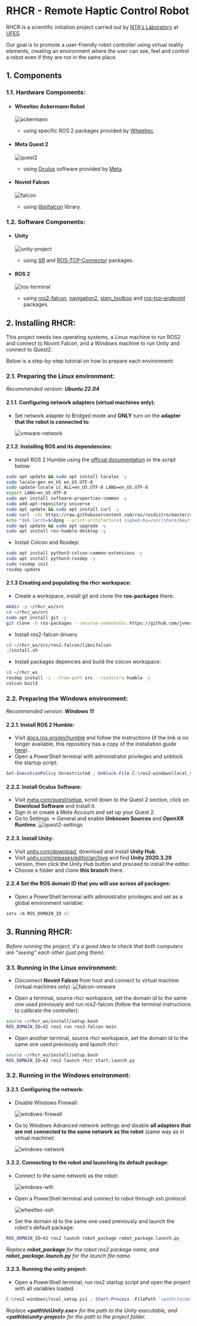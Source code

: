 # RHCR - Remote Haptic Control Robot

RHCR is a scientific initiation project carried out by [NTA's Laboratory](https://nta.ufes.br/) at [UFES](https://www.ufes.br/).

Our goal is to promote a user-friendly robot controller using virtual reality elements, creating an environment where the user can see, feel and control a robot even if they are not in the same place.

## 1. Components

### 1.1. Hardware Components:

-   #### Wheeltec Ackermann Robot

    ![ackermann](/Documentation/images/ackermann.jpg)

    -   using specific ROS 2 packages provided by [Wheeltec](https://wheeltec.net).

-   #### Meta Quest 2

    ![quest2](/Documentation/images/quest2.jpg)

    -   using [Oculus](https://www.meta.com/quest/setup/) software provided by [Meta](https://www.meta.com).

-   #### Novint Falcon

    ![falcon](/Documentation/images/falcon.jpg)

    -   using [libnifalcon](https://github.com/libnifalcon/libnifalcon) library.

### 1.2. Software Components:

-   #### Unity

    ![unity-project](/Documentation/images/unity-project.png)

    -   using [XR](https://docs.unity3d.com/Manual/XR.html) and [ROS-TCP-Connector](https://github.com/RobotecAI/ros2-for-unity) packages.

-   #### ROS 2

    ![ros-terminal](/Documentation/images/ros-terminal.png)

    -   using [ros2-falcon](https://github.com/jvmoraiscb/ros2-falcon), [navigation2](https://github.com/ros-planning/navigation2), [slam_toolbox](https://github.com/SteveMacenski/slam_toolbox) and [ros-tcp-endpoint](https://github.com/Unity-Technologies/ROS-TCP-Endpoint) packages.

## 2. Installing RHCR:

This project needs two operating systems, a Linux machine to run ROS2 and connect to Novint Falcon, and a Windows machine to run Unity and connect to Quest2.

Below is a step-by-step tutorial on how to prepare each environment:

### 2.1. Preparing the Linux environment:

_Recommended version:_ **_Ubuntu 22.04_**

#### 2.1.1. Configuring network adapters (virtual machines only):

-   Set network adapter to Bridged mode and **ONLY** turn on the **adapter that the robot is connected to**:

    ![vmware-network](/Documentation/images/vmware-network.jpg)

#### 2.1.2. Installing ROS and its dependencies:

-   Install ROS 2 Humble using the [official documentation](https://docs.ros.org/en/humble/Installation/Ubuntu-Install-Debians.html) or the script below:

```bash
sudo apt update && sudo apt install locales -y
sudo locale-gen en_US en_US.UTF-8
sudo update-locale LC_ALL=en_US.UTF-8 LANG=en_US.UTF-8
export LANG=en_US.UTF-8
sudo apt install software-properties-common -y
sudo add-apt-repository universe
sudo apt update && sudo apt install curl -y
sudo curl -sSL https://raw.githubusercontent.com/ros/rosdistro/master/ros.key -o /usr/share/keyrings/ros-archive-keyring.gpg
echo "deb [arch=$(dpkg --print-architecture) signed-by=/usr/share/keyrings/ros-archive-keyring.gpg] http://packages.ros.org/ros2/ubuntu $(. /etc/os-release && echo $UBUNTU_CODENAME) main" | sudo tee /etc/apt/sources.list.d/ros2.list > /dev/null
sudo apt update && sudo apt upgrade -y
sudo apt install ros-humble-desktop -y
```

-   Install Colcon and Rosdep:

```bash
sudo apt install python3-colcon-common-extensions -y
sudo apt install python3-rosdep -y
sudo rosdep init
rosdep update
```

#### 2.1.3 Creating and populating the rhcr workspace:

-   Create a workspace, install git and clone the **ros-packages** there:

```bash
mkdir -p ~/rhcr_ws/src
cd ~/rhcr_ws/src
sudo apt install git -y
git clone -b ros-packages --recurse-submodules https://github.com/jvmoraiscb/rhcr.git .
```

-   Install ros2-falcon drivers:

```bash
cd ~/rhcr_ws/src/ros2-falcon/libnifalcon
./install.sh
```

-   Install packages depencies and build the colcon workspace:

```bash
cd ~/rhcr_ws
rosdep install -i --from-path src --rosdistro humble -y
colcon build
```

### 2.2. Preparing the Windows environment:

_Recommended version:_ **_Windows 11_**

#### 2.2.1. Install ROS 2 Humble:

-   Visit [docs.ros.org/en/humble](https://docs.ros.org/en/humble/Installation/Windows-Install-Binary.html) and follow the instructions (if the link is no longer available, this repository has a copy of the installation guide [here](https://github.com/jvmoraiscb/rhcr/blob/unity-project/Documentation/ros2-humble-windows.md)).
-   Open a PowerShell terminal with administrator privileges and unblock the startup script:

```ps1
Set-ExecutionPolicy Unrestricted ; Unblock-File C:\ros2-windows\local_setup.ps1
```

#### 2.2.2. Install Oculus Software:

-   Visit [meta.com/quest/setup](https://www.meta.com/quest/setup/), scroll down to the Quest 2 section, click on **Download Software** and install it.
-   Sign in or create a Meta Account and set up your Quest 2.
-   Go to Settings -> General and enable **Unknown Sources** and **OpenXR Runtime**.
    ![quest2-settings](/Documentation/images/quest2-config.jpg)

#### 2.2.3. Install Unity:

-   Visit [unity.com/download](https://unity.com/download), download and install **Unity Hub**.
-   Visit [unity.com/releases/editor/archive](https://unity.com/releases/editor/archive) and find **Unity 2020.3.29** version, then click the Unity Hub button and proceed to install the editor.
-   Choose a folder and clone **this branch** there.

#### 2.2.4 Set the ROS domain ID that you will use across all packages:

-   Open a PowerShell terminal with administrator privileges and set as a global environment variable:

```ps1
setx /m ROS_DOMAIN_ID 42
```

## 3. Running RHCR:

_Before running the project, it's a good idea to check that both computers are "seeing" each other (just ping them)._

### 3.1. Running in the Linux environment:

-   Disconnect **Novint Falcon** from host and connect to virtual machine (virtual machines only):
    ![falcon-vmware](/Documentation/images/falcon-vmware.png)

-   Open a terminal, source rhcr workspace, set the domain id to the same one used previously and run ros2-falcon (follow the terminal instructions to calibrate the controller):

```bash
source ~/rhcr_ws/install/setup.bash
ROS_DOMAIN_ID=42 ros2 run ros2-falcon main
```

-   Open another terminal, source rhcr workspace, set the domain id to the same one used previously and launch rhcr:

```bash
source ~/rhcr_ws/install/setup.bash
ROS_DOMAIN_ID=42 ros2 launch rhcr start.launch.py
```

### 3.2. Running in the Windows environment:

#### 3.2.1. Configuring the network:

-   Disable Windows Firewall:

    ![windows-firewall](/Documentation/images/windows-firewall.jpg)

-   Go to Windows Advanced network settings and disable **all adapters that are not connected to the same network as the robot** (same way as in virtual machine):

    ![windows-network](/Documentation/images/windows-network.jpg)

#### 3.2.2. Connecting to the robot and launching its default package:

-   Connect to the same network as the robot:

    ![windows-wifi](/Documentation/images/windows-wifi.jpg)

-   Open a PowerShell terminal and connect to robot through ssh protocol:

    ![wheeltec-ssh](/Documentation/images/wheeltec-ssh.jpg)

-   Set the domain id to the same one used previously and launch the robot's default package:

```bash
ROS_DOMAIN_ID=42 ros2 launch robot_package robot_package.launch.py
```

_Replace **robot_package** for the robot ros2 package name, and **robot_package.launch.py** for the launch file name._

#### 3.2.3. Running the unity project:

-   Open a PowerShell terminal, run ros2 startup script and open the project with all variables loaded.

```ps1
C:\ros2-windows\local_setup.ps1 ; Start-Process -FilePath '<path\to\Unity.exe>' -ArgumentList '-projectPath "<path\to\unity-project\>"'
```

_Replace **<path\to\Unity.exe>** for the path to the Unity executable, and **<path\to\unity-project\>** for the path to the project folder._
